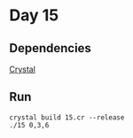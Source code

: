 # Day 15

## Dependencies

[Crystal](https://crystal-lang.org/)  

## Run

    crystal build 15.cr --release
    ./15 0,3,6